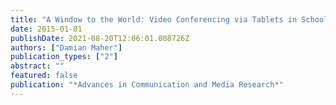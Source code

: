 ```yaml
---
title: "A Window to the World: Video Conferencing via Tablets in Schools."
date: 2015-01-01
publishDate: 2021-08-20T12:06:01.008726Z
authors: ["Damian Maher"]
publication_types: ["2"]
abstract: ""
featured: false
publication: "*Advances in Communication and Media Research*"
---
```


